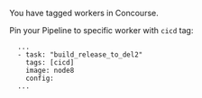 
You have tagged workers in Concourse.

Pin your Pipeline to specific worker with `cicd` tag:
```
  ...
  - task: "build_release_to_del2"
    tags: [cicd]
    image: node8
    config:
  ...
```
